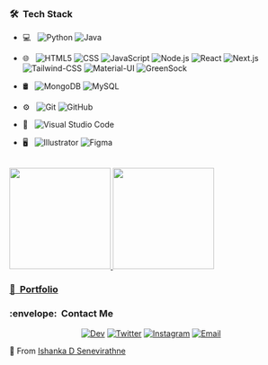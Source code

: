 <h3> 🛠 &nbsp;Tech Stack</h3>

- 💻 &nbsp;
  ![Python](https://img.shields.io/badge/-Python-333333?style=flat&logo=python)
  ![Java](https://img.shields.io/badge/-Java-333333?style=flat&logo=Java&logoColor=007396)
 
- 🌐 &nbsp;
  ![HTML5](https://img.shields.io/badge/-HTML5-333333?style=flat&logo=HTML5)
  ![CSS](https://img.shields.io/badge/-CSS-333333?style=flat&logo=CSS3&logoColor=1572B6)
  ![JavaScript](https://img.shields.io/badge/-JavaScript-333333?style=flat&logo=javascript)
  ![Node.js](https://img.shields.io/badge/-Node.js-333333?style=flat&logo=node.js)
  ![React](https://img.shields.io/badge/-React-333333?style=flat&logo=react)
  ![Next.js](https://img.shields.io/badge/-Next.js-333333?style=flat&logo=Next.js)
  ![Tailwind-CSS](https://img.shields.io/badge/-Tailwind--CSS-333333?style=flat&logo=Tailwind-CSS&logoColor=38B2AC)
  ![Material-UI](https://img.shields.io/badge/-Material--UI-333333?style=flat&logo=Material-UI&logoColor=0081CB)
  ![GreenSock](https://img.shields.io/badge/-GreenSock-333333?style=flat&logo=GreenSock&logoColor=88CE02)
  
- 🛢 &nbsp;
  ![MongoDB](https://img.shields.io/badge/-MongoDB-333333?style=flat&logo=mongodb)
  ![MySQL](https://img.shields.io/badge/-MySQL-333333?style=flat&logo=mysql)
- ⚙️ &nbsp;
  ![Git](https://img.shields.io/badge/-Git-333333?style=flat&logo=git)
  ![GitHub](https://img.shields.io/badge/-GitHub-333333?style=flat&logo=github)
- 🔧 &nbsp;
  ![Visual Studio Code](https://img.shields.io/badge/-Visual%20Studio%20Code-333333?style=flat&logo=visual-studio-code&logoColor=007ACC)
- 🖥 &nbsp;
  ![Illustrator](https://img.shields.io/badge/-Illustrator-333333?style=flat&logo=adobe-illustrator)
  ![Figma](https://img.shields.io/badge/-Figma-333333?style=flat&logo=figma)

<br/>

<a href="https://github.com/IshankaDSenevirathne">
  <img height="180em" src="https://github-readme-stats.vercel.app/api?username=IshankaDSenevirathne&theme=react&show_icons=true" />
  <img height="180em" src="https://github-readme-stats.vercel.app/api/top-langs/?username=IshankaDSenevirathne&theme=react&layout=compact" />
</a>

<a href="https://ishankadsenevirathne.vercel.app/"><h3> :page_facing_up: &nbsp;Portfolio </h3></a>

<h3> :envelope: &nbsp;Contact Me </h3>

<p align="center">
<a href="https://www.dev.to/ishankadsenevirathne/"><img alt="Dev" src="https://img.shields.io/badge/dev.to-ishankadsenevirathne-blue?style=flat-square&logo=dev.to"></a>  
<a href="https://www.twitter.com/EshankaDileep/"><img alt="Twitter" src="https://img.shields.io/badge/Twitter-EshankaDileep-blue?style=flat-square&logo=twitter"></a>
<a href="https://www.instagram.com/ishankads/"><img alt="Instagram" src="https://img.shields.io/badge/Instagram-ishankads-blue?style=flat-square&logo=instagram"></a>
<a href="mailto:ishankadsenevirathne@gmail.com"><img alt="Email" src="https://img.shields.io/badge/Email-ishankadsenevirathne@gmail.com-blue?style=flat-square&logo=gmail"></a>
</p>


:boy: From [Ishanka D Senevirathne](https://ishankadsenevirathne.vercel.app/)


